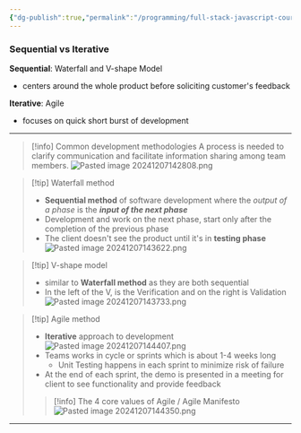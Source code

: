 ```yaml
---
{"dg-publish":true,"permalink":"/programming/full-stack-javascript-course-by-ibm-coursera/001-introduction-to-software-engineering/module-1-sdlc-software-development-lifecycle/005-software-development-methodologies/","tags":["programming","softwareengineering","softwaredevelopment","SDLC"],"created":"2024-12-07T14:27:14.030+08:00"}
---
```



### Sequential vs Iterative

**Sequential**: Waterfall and V-shape Model

- centers around the whole product before soliciting customer's feedback

**Iterative**: Agile

- focuses on quick short burst of development

---

> [!info] Common development methodologies
> A process is needed to clarify communication and facilitate information sharing among team members.
> ![Pasted image 20241207142808.png](/img/user/Misc/attachments/Pasted%20image%2020241207142808.png)

> [!tip] Waterfall method
>
> - **Sequential method** of software development where the _output of a phase_ is the **_input of the next phase_**
> - Development and work on the next phase, start only after the completion of the previous phase
> - The client doesn't see the product until it's in **testing phase**
>   ![Pasted image 20241207143622.png](/img/user/Misc/attachments/Pasted%20image%2020241207143622.png)

> [!tip] V-shape model
>
> - similar to **Waterfall method** as they are both sequential
> - In the left of the V, is the Verification and on the right is Validation
>   ![Pasted image 20241207143733.png](/img/user/Misc/attachments/Pasted%20image%2020241207143733.png)

> [!tip] Agile method
>
> - **Iterative** approach to development
>   ![Pasted image 20241207144407.png](/img/user/Misc/attachments/Pasted%20image%2020241207144407.png)
> - Teams works in cycle or sprints which is about 1-4 weeks long
>   - Unit Testing happens in each sprint to minimize risk of failure
> - At the end of each sprint, the demo is presented in a meeting for client to see functionality and provide feedback
>
> > [!info] The 4 core values of Agile / Agile Manifesto
> > ![Pasted image 20241207144350.png](/img/user/Misc/attachments/Pasted%20image%2020241207144350.png)

---
